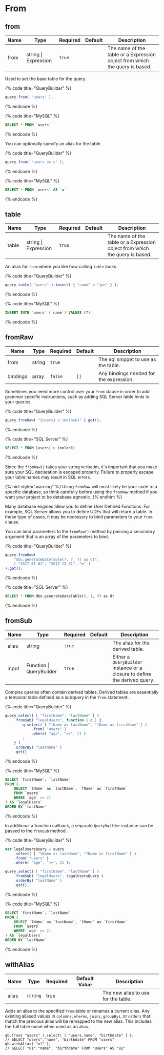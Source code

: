 # From

## from <a href="#from" id="from"></a>

| Name | Type                 | Required | Default | Description                                                                 |
| ---- | -------------------- | -------- | ------- | --------------------------------------------------------------------------- |
| from | string \| Expression | `true`   | ​       | The name of the table or a Expression object from which the query is based. |

Used to set the base table for the query.

{% code title="QueryBuilder" %}
```javascript
query.from( "users" );
```
{% endcode %}

{% code title="MySQL" %}
```sql
SELECT * FROM `users`
```
{% endcode %}

You can optionally specify an alias for the table.

{% code title="QueryBuilder" %}
```javascript
query.from( "users as u" );
```
{% endcode %}

{% code title="MySQL" %}
```sql
SELECT * FROM `users` AS `u`
```
{% endcode %}

## table <a href="#table" id="table"></a>

| Name  | Type                 | Required | Default | Description                                                                 |
| ----- | -------------------- | -------- | ------- | --------------------------------------------------------------------------- |
| table | string \| Expression | `true`   | ​       | The name of the table or a Expression object from which the query is based. |

An alias for `from` where you like how calling `table` looks.

{% code title="QueryBuilder" %}
```javascript
query.table( "users" ).insert( { "name" = "jon" } );
```
{% endcode %}

{% code title="MySQL" %}
```sql
INSERT INTO `users` (`name`) VALUES (?)
```
{% endcode %}

## fromRaw <a href="#fromraw" id="fromraw"></a>

| Name     | Type   | Required | Default | Description                             |
| -------- | ------ | -------- | ------- | --------------------------------------- |
| from     | string | `true`   | ​       | The sql snippet to use as the table.    |
| bindings | array  | `false`  | `[]`    | Any bindings needed for the expression. |

Sometimes you need more control over your `from` clause in order to add grammar specific instructions, such as adding SQL Server table hints to your queries.

{% code title="QueryBuilder" %}
```javascript
query.fromRaw( "[users] u (nolock)" ).get();
```
{% endcode %}

{% code title="SQL Server" %}
```sql
SELECT * FROM [users] u (nolock) 
```
{% endcode %}

Since the `fromRaw()` takes your string verbatim, it's important that you make sure your SQL declaration is escaped properly. Failure to properly escape your table names may result in SQL errors.

{% hint style="warning" %}
Using `fromRaw` will most likely tie your code to a specific database, so think carefully before using the `fromRaw` method if you want your project to be database agnostic.
{% endhint %}

Many database engines allow you to define User Defined Functions. For example, SQL Server allows you to define UDFs that will return a table. In these type of cases, it may be necessary to bind parameters to your `from` clause.

You can bind parameters to the `fromRaw()` method by passing a secondary argument that is an array of the parameters to bind.

{% code title="QueryBuilder" %}
```javascript
query.fromRaw(
    "dbo.generateDateTable(?, ?, ?) as dt",
    [ "2017-01-01", "2017-12-31", "m" ]
).get();
```
{% endcode %}

{% code title="SQL Server" %}
```sql
SELECT * FROM dbo.generateDateTable(?, ?, ?) as dt
```
{% endcode %}

## fromSub <a href="#fromsub" id="fromsub"></a>

| Name  | Type                     | Required | Default | Description                                                                |
| ----- | ------------------------ | -------- | ------- | -------------------------------------------------------------------------- |
| alias | string                   | `true`   | ​       | The alias for the derived table.                                           |
| input | Function \| QueryBuilder | `true`   |         | Either a `QueryBuilder` instance or a closure to define the derived query. |

Complex queries often contain derived tables. Derived tables are essentially a temporal table defined as a subquery in the `from` statement.

{% code title="QueryBuilder" %}
```javascript
query.select( [ "firstName", "lastName" ] )
    .fromSub( "legalUsers", function ( q ) {
        q.select( [ "lName as lastName", "fName as firstName" ] )
            .from( "users" )
            .where( "age", ">=", 21 )
        ;
    } )
    .orderBy( "lastName" )
    .get()
```
{% endcode %}

{% code title="MySQL" %}
```sql
SELECT `firstName`, `lastName`
FROM (
    SELECT `lName` as `lastName`, `fName` as `firstName`
    FROM `users`
    WHERE `age` >= 21
) AS `legalUsers`
ORDER BY `lastName`
```
{% endcode %}

In additional a function callback, a separate `QueryBuilder` instance can be passed to the `fromSub` method.

{% code title="QueryBuilder" %}
```javascript
var legalUsersQuery = query
    .select( [ "lName as lastName", "fName as firstName" ] )
    .from( "users" )
    .where( "age", ">=", 21 );

query.select( [ "firstName", "lastName" ] )
    .fromSub( "legalUsers", legalUsersQuery )
    .orderBy( "lastName" )
    .get();
```
{% endcode %}

{% code title="MySQL" %}
```sql
SELECT `firstName`, `lastName`
FROM (
    SELECT `lName` as `lastName`, `fName` as `firstName`
    FROM `users`
    WHERE `age` >= 21
) AS `legalUsers`
ORDER BY `lastName`
```
{% endcode %}

## withAlias

<table><thead><tr><th>Name</th><th>Type</th><th data-type="checkbox">Required</th><th>Default Value</th><th>Description</th></tr></thead><tbody><tr><td>alias</td><td><code>string</code></td><td>true</td><td></td><td>The new alias to use for the table.</td></tr></tbody></table>

Adds an alias to the specified `from` table or renames a current alias.  Any existing aliased values in `columns`, `wheres`, `joins`, `groupBys`, or `orders` that match the previous alias will be remapped to the new alias.  This includes the full table name when used as an alias.

```cfscript
qb.from( "users" ).select( [ "users.name", "birthdate" ] );
// SELECT "users"."name", "birthdate" FROM "users"
qb.withAlias( "u1" );
// SELECT "u1"."name", "birthdate" FROM "users" AS "u1"
```
